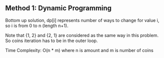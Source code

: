 ## Method 1: Dynamic Programming

Bottom up solution, dp[i] represents number of ways to change for value i, so i is from 0 to n (length n+1).

Note that {1, 2} and {2, 1} are considered as the same way in this problem. So coins iteration has to be in the outer loop.

Time Complexity: O(n * m) where n is amount and m is number of coins
